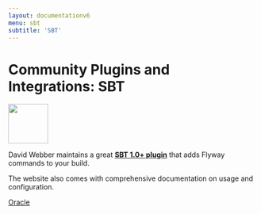```yaml
---
layout: documentationv6
menu: sbt
subtitle: 'SBT'
---
```

# Community Plugins and Integrations: SBT

<img src="/assets/logos/sbt.svg" height="80">

David Webber maintains a great <strong><a href="https://github.com/flyway/flyway-sbt">SBT 1.0+ plugin</a></strong> that adds Flyway commands to your build.

The website also comes with comprehensive documentation on usage and configuration.

<p class="next-steps">
    <a class="btn btn-primary" href="v6/documentation/database/oracle">Oracle <i class="fa fa-arrow-right"></i></a>
</p>